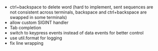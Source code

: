- ctrl+backspace to delete word (hard to implement, sent sequences are not consistent across terminals, backspace and ctrl+backspace are swapped in some terminals)
- allow custom SIGINT handler
- Tab completion
- switch to keypress events instead of data events for better control
- use util.format for logging
- fix line wrapping